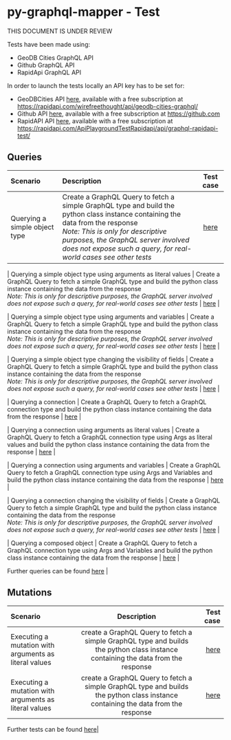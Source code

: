 # py-graphql-mapper - Test

THIS DOCUMENT IS UNDER REVIEW

Tests have been made using:

- GeoDB Cities GraphQL API
- Github GraphQL API
- RapidApi GraphQL API


In order to launch the tests locally an API key has to be set for:

 * GeoDBCities API [here](https://github.com/dapalex/py-graphql-mapper/blob/main/tests/consts.py), available with a free subscription at https://rapidapi.com/wirefreethought/api/geodb-cities-graphql/
* Github API [here](https://github.com/dapalex/py-graphql-mapper/blob/main/tests/consts.py), available with a free subscription at https://github.com
* RapidAPI API [here](https://github.com/dapalex/py-graphql-mapper/blob/main/tests/consts.py), available with a free subscription at https://rapidapi.com/ApiPlaygroundTestRapidapi/api/graphql-rapidapi-test/


## Queries

| Scenario | Description | Test case |
|:---------|:-----------|:----------:|
| Querying a simple object type | Create a GraphQL Query to fetch a simple GraphQL type and build the python class instance containing the data from the response <br> _Note: This is only for descriptive purposes, the GraphQL server involved does not expose such a query, for real-world cases see other tests_ | [here](https://github.com/dapalex/py-graphql-mapper/blob/main/tests/tstquery/simpleObjectTest.py)|

| Querying a simple object type using arguments as literal values | Create a GraphQL Query to fetch a simple GraphQL type and build the python class instance containing the data from the response <br> _Note: This is only for descriptive purposes, the GraphQL server involved does not expose such a query, for real-world cases see other tests_ | [here](https://github.com/dapalex/py-graphql-mapper/blob/main/tests/tstquery/simpleObjectArgs_LiteralValuesTest.py) |

| Querying a simple object type using arguments and variables | Create a GraphQL Query to fetch a simple GraphQL type and build the python class instance containing the data from the response <br> _Note: This is only for descriptive purposes, the GraphQL server involved does not expose such a query, for real-world cases see other tests_ | [here](https://github.com/dapalex/py-graphql-mapper/blob/main/tests/tstquery/simpleObjectArgs_VariablesTest.py) |

| Querying a simple object type changing the visibility of fields | Create a GraphQL Query to fetch a simple GraphQL type and build the python class instance containing the data from the response <br> _Note: This is only for descriptive purposes, the GraphQL server involved does not expose such a query, for real-world cases see other tests_ | [here](https://github.com/dapalex/py-graphql-mapper/blob/main/tests/tstquery/simpleObjectChangeVisibilityTest.py) |

| Querying a connection | Create a GraphQL Query to fetch a GraphQL connection type and build the python class instance containing the data from the response | [here](https://github.com/dapalex/py-graphql-mapper/blob/main/tests/tstquery/connectionObjectTest.py) |

| Querying a connection using arguments as literal values | Create a GraphQL Query to fetch a GraphQL connection type using Args as literal values and build the python class instance containing the data from the response | [here](https://github.com/dapalex/py-graphql-mapper/blob/main/tests/tstquery/connectionobjectArgs_LiteralValuesTest.py) |

| Querying a connection using arguments and variables | Create a GraphQL Query to fetch a GraphQL connection type using Args and Variables and build the python class instance containing the data from the response | [here](https://github.com/dapalex/py-graphql-mapper/blob/main/tests/tstquery/connectionObjectArgs_VariablesTest.py) |

| Querying a connection changing the visibility of fields | Create a GraphQL Query to fetch a simple GraphQL type and build the python class instance containing the data from the response <br> _Note: This is only for descriptive purposes, the GraphQL server involved does not expose such a query, for real-world cases see other tests_ | [here](https://github.com/dapalex/py-graphql-mapper/blob/main/tests/tstquery/connectionObjectChangeVisibilityTest.py) |

| Querying a composed object | Create a GraphQL Query to fetch a GraphQL connection type using Args and Variables and build the python class instance containing the data from the response | [here](https://github.com/dapalex/py-graphql-mapper/blob/main/tests/tstquery/complexObjectTest.py) |


Further queries can be found [here](https://github.com/dapalex/py-graphql-mapper/blob/main/tests/tstquery/unitTest.py) |

## Mutations

| Scenario | Description | Test case |
|:---------|:-----------:|----------:|
| Executing a mutation with arguments as literal values | create a GraphQL Query to fetch a simple GraphQL type and builds the python class instance containing the data from the response | [here](https://github.com/dapalex/py-graphql-mapper/blob/main/tests/tstmutation/mutationInsertTest.py) |
| Executing a mutation with arguments as literal values | create a GraphQL Query to fetch a simple GraphQL type and builds the python class instance containing the data from the response | [here](https://github.com/dapalex/py-graphql-mapper/blob/main/tests/tstmutation/mutationUpdateTest.py) |


Further tests can be found [here](https://github.com/dapalex/py-graphql-mapper/blob/main/tests/unitTest.py)|